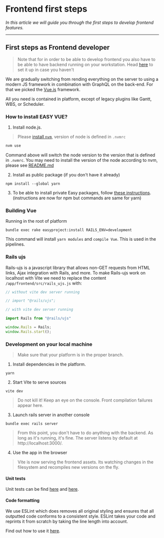 # Frontend first steps

*In this article we will guide you through the first steps to develop frontend features.*

---

## First steps as Frontend developer

<!-- theme: danger -->
> Note that for in order to be able to develop frontend you also have to be able to have backend running on your workstation. Head [here](https://easysoftware.stoplight.io/docs/developer-portal-devs/docs/Getting_started/Initial-setup.md) to set it up in case you haven't

We are gradually switching from rending everything on the server to using a modern JS framework in combination with GraphQL on the back-end. For that we picked the [Vue.js](https://vuejs.org/) framework.

All you need is contained in platform, except of legacy plugins like Gantt, WBS, or Scheduler.

### How to install EASY VUE?

1. Install node.js.

> Please [install `nvm`](https://github.com/nvm-sh/nvm), version of node is defined in `.nvmrc`

```bash
nvm use
```

Command above will switch the node version to the version that is defined in `.nvmrc`. You may need to install the version of the node according to nvm, please see [README.md](https://github.com/nvm-sh/nvm/blob/master/README.md)

2. Install as public package (if you don't have it already)

```
npm install --global yarn
```

3. To be able to install private Easy packages, follow [these instructions](https://nodes.easysoftware.com/-/help). (instructions are now for npm but commands are same for yarn)

### Building Vue

Running in the root of platform

```
bundle exec rake easyproject:install RAILS_ENV=development
```

This command will install `yarn modules` and `compile Vue`. This is used in the pipelines.

### Rails ujs

Rails-ujs is a javascript library that allows non-GET requests from HTML links, Ajax integration with Rails, and more.
To make Rails-ujs work on localhost with Vite we need to replace the content `/app/frontend/src/rails_ujs.js` with:

```javascript
// without vite dev server running

// import "@rails/ujs";

// with vite dev server running

import Rails from "@rails/ujs"

window.Rails = Rails;
window.Rails.start();
```

### Development on your local machine

> Make sure that your platform is in the proper branch.

1. Install dependencies in the platform.

```
yarn
```

2. Start Vite to serve sources

```
vite dev
```

<!-- theme: danger -->
> Do not kill it! Keep an eye on the console. Front compilation failures appear here.

3. Launch rails server in another console

```
bundle exec rails server
```

> From this point, you don't have to do anything with the backend. As long as it's running, it's fine. The server listens by default at http://localhost:3000/.

4. Use the app in the browser

> Vite is now serving the frontend assets. Its watching changes in the filesystem and recompiles new versions on the fly.

#### Unit tests

Unit tests can be find [here](https://vue-test-utils.vuejs.org/) and [here](https://vitest.dev/).

#### Code formatting

We use ESLint which does removes all original styling and ensures that all outputted code conforms to a consistent style.
ESLint takes your code and reprints it from scratch by taking the line length into account.

Find out how to use it [here](https://eslint.org/docs/user-guide/getting-started).
